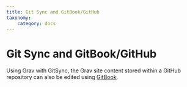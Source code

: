 ```yaml
---
title: Git Sync and GitBook/GitHub
taxonomy:
    category: docs
---
```


# Git Sync and GitBook/GitHub

Using Grav with GitSync, the Grav site content stored within a GitHub repository can also be edited using [GitBook](https://www.gitbook.com/).

